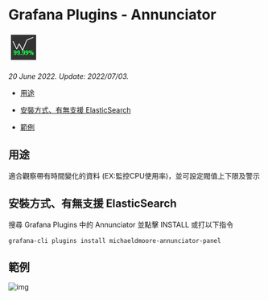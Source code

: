 # Grafana Plugins - Annunciator

![img](Annunciator_icon.png)

*20 June 2022. Update: 2022/07/03.*

* [用途](#use)

* [安裝方式、有無支援 ElasticSearch](#install)

* [範例](#example)

<h2 id="use">用途</h2>

適合觀察帶有時間變化的資料 (EX:監控CPU使用率)，並可設定閥值上下限及警示

<h2 id="install">安裝方式、有無支援 ElasticSearch</h2>

搜尋 Grafana Plugins 中的 Annunciator 並點擊 INSTALL 或打以下指令

    grafana-cli plugins install michaeldmoore-annunciator-panel

<h2 id="example">範例</h2>

![img](AJAX.png)


